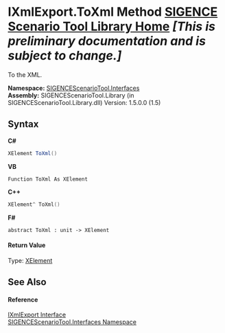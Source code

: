 # IXmlExport.ToXml Method <a href="https://github.com/ObiWanLansi/SIGENCE-Scenario-Tool">SIGENCE Scenario Tool Library Home</a> _**\[This is preliminary documentation and is subject to change.\]**_

To the XML.

**Namespace:**&nbsp;<a href="c0561bcd-48f8-36fa-ec28-a6bc01523595.md">SIGENCEScenarioTool.Interfaces</a><br />**Assembly:**&nbsp;SIGENCEScenarioTool.Library (in SIGENCEScenarioTool.Library.dll) Version: 1.5.0.0 (1.5)

## Syntax

**C#**<br />
``` C#
XElement ToXml()
```

**VB**<br />
``` VB
Function ToXml As XElement
```

**C++**<br />
``` C++
XElement^ ToXml()
```

**F#**<br />
``` F#
abstract ToXml : unit -> XElement 

```


#### Return Value
Type: <a href="http://msdn2.microsoft.com/en-us/library/bb340098" target="_blank">XElement</a><br />

## See Also


#### Reference
<a href="b7acc11a-a449-0b89-3765-0abcbbb04101.md">IXmlExport Interface</a><br /><a href="c0561bcd-48f8-36fa-ec28-a6bc01523595.md">SIGENCEScenarioTool.Interfaces Namespace</a><br />